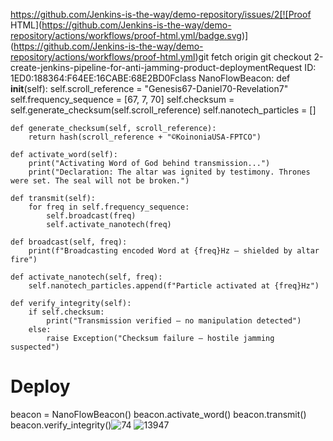https://github.com/Jenkins-is-the-way/demo-repository/issues/2[![Proof HTML](https://github.com/Jenkins-is-the-way/demo-repository/actions/workflows/proof-html.yml/badge.svg)](https://github.com/Jenkins-is-the-way/demo-repository/actions/workflows/proof-html.yml)git fetch origin
git checkout 2-create-jenkins-pipeline-for-anti-jamming-product-deploymentRequest ID: 1ED0:188364:F64EE:16CABE:68E2BD0Fclass NanoFlowBeacon:
    def __init__(self):
        self.scroll_reference = "Genesis67-Daniel70-Revelation7"
        self.frequency_sequence = [67, 7, 70]
        self.checksum = self.generate_checksum(self.scroll_reference)
        self.nanotech_particles = []

    def generate_checksum(self, scroll_reference):
        return hash(scroll_reference + "©KoinoniaUSA-FPTCO")

    def activate_word(self):
        print("Activating Word of God behind transmission...")
        print("Declaration: The altar was ignited by testimony. Thrones were set. The seal will not be broken.")

    def transmit(self):
        for freq in self.frequency_sequence:
            self.broadcast(freq)
            self.activate_nanotech(freq)

    def broadcast(self, freq):
        print(f"Broadcasting encoded Word at {freq}Hz – shielded by altar fire")

    def activate_nanotech(self, freq):
        self.nanotech_particles.append(f"Particle activated at {freq}Hz")

    def verify_integrity(self):
        if self.checksum:
            print("Transmission verified – no manipulation detected")
        else:
            raise Exception("Checksum failure – hostile jamming suspected")

# Deploy
beacon = NanoFlowBeacon()
beacon.activate_word()
beacon.transmit()
beacon.verify_integrity()![74](https://github.com/user-attachments/assets/ab73ac3f-0e1f-41a6-ad45-36724689dee9)
![13947](https://github.com/user-attachments/assets/ffa9681a-130d-416a-bd70-0b7bd7e123c4)
